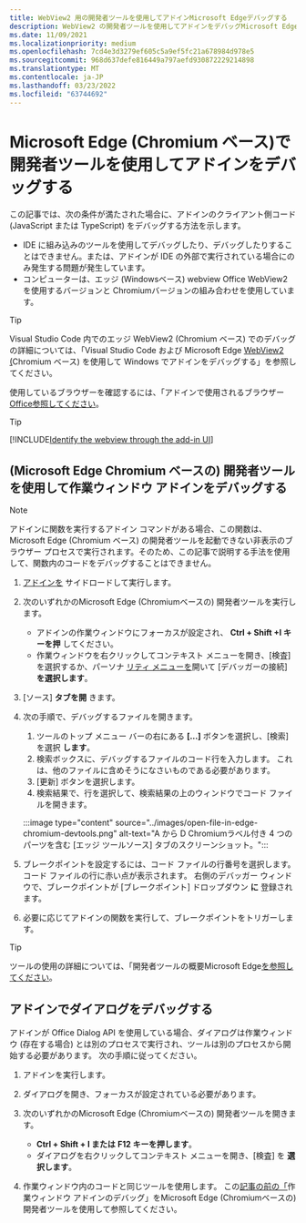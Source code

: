 ```yaml
---
title: WebView2 用の開発者ツールを使用してアドインMicrosoft Edgeデバッグする
description: WebView2 の開発者ツールを使用してアドインをデバッグMicrosoft Edge (Chromiumベース)。
ms.date: 11/09/2021
ms.localizationpriority: medium
ms.openlocfilehash: 7cd4e3d3279ef605c5a9ef5fc21a678984d978e5
ms.sourcegitcommit: 968d637defe816449a797aefd930872229214898
ms.translationtype: MT
ms.contentlocale: ja-JP
ms.lasthandoff: 03/23/2022
ms.locfileid: "63744692"
---
```

# <a name="debug-add-ins-using-developer-tools-in-microsoft-edge-chromium-based"></a>Microsoft Edge (Chromium ベース)で開発者ツールを使用してアドインをデバッグする

この記事では、次の条件が満たされた場合に、アドインのクライアント側コード (JavaScript または TypeScript) をデバッグする方法を示します。

- IDE に組み込みのツールを使用してデバッグしたり、デバッグしたりすることはできません。または、アドインが IDE の外部で実行されている場合にのみ発生する問題が発生しています。
- コンピューターは、エッジ (Windowsベース) webview Office WebView2 を使用するバージョンと Chromiumバージョンの組み合わせを使用しています。

> [!TIP]
> Visual Studio Code 内でのエッジ WebView2 (Chromium ベース) でのデバッグの詳細については、「Visual Studio Code および Microsoft Edge [WebView2 (](debug-desktop-using-edge-chromium.md)Chromium ベース) を使用して Windows でアドインをデバッグする」を参照してください。

使用しているブラウザーを確認するには、「アドインで使用されるブラウザー [Office参照してください](../concepts/browsers-used-by-office-web-add-ins.md)。

> [!TIP]
> [!INCLUDE[Identify the webview through the add-in UI](../includes/identify-webview-in-ui.md)]

## <a name="debug-a-task-pane-add-in-using-microsoft-edge-chromium-based-developer-tools"></a>(Microsoft Edge Chromium ベースの) 開発者ツールを使用して作業ウィンドウ アドインをデバッグする

> [!NOTE]
> アドインに関数を実行するアドイン [](../design/add-in-commands.md) コマンドがある場合、この関数は、Microsoft Edge (Chromium ベース) の開発者ツールを起動できない非表示のブラウザー プロセスで実行されます。そのため、この記事で説明する手法を使用して、関数内のコードをデバッグすることはできません。

1. [アドインを](create-a-network-shared-folder-catalog-for-task-pane-and-content-add-ins.md) サイドロードして実行します。
1. 次のいずれかのMicrosoft Edge (Chromiumベースの) 開発者ツールを実行します。

   - アドインの作業ウィンドウにフォーカスが設定され、 **Ctrl + Shift +I キーを押** してください。
   - 作業ウィンドウを右クリックしてコンテキスト メニューを開き、[検査] を選択するか、パーソナ [リティ メニューを](../design/task-pane-add-ins.md#personality-menu)開いて [デバッガーの接続] **を選択します**。

1. [ソース] **タブを開** きます。
1. 次の手順で、デバッグするファイルを開きます。

   1. ツールのトップ メニュー バーの右にある **[...]** ボタンを選択し、[検索] を選択 **します**。
   1. 検索ボックスに、デバッグするファイルのコード行を入力します。 これは、他のファイルに含めそうになさいものである必要があります。
   1. [更新] ボタンを選択します。
   1. 検索結果で、行を選択して、検索結果の上のウィンドウでコード ファイルを開きます。

   :::image type="content" source="../images/open-file-in-edge-chromium-devtools.png" alt-text="A から D Chromiumラベル付き 4 つのパーツを含む [エッジ ツールソース] タブのスクリーンショット。":::

1. ブレークポイントを設定するには、コード ファイルの行番号を選択します。 コード ファイルの行に赤い点が表示されます。 右側のデバッガー ウィンドウで、ブレークポイントが [ブレークポイント] ドロップダウン **に** 登録されます。
1. 必要に応じてアドインの関数を実行して、ブレークポイントをトリガーします。

> [!TIP]
> ツールの使用の詳細については、「開発者ツールの概要Microsoft Edge[を参照してください](/microsoft-edge/devtools-guide-chromium/)。

## <a name="debug-a-dialog-in-an-add-in"></a>アドインでダイアログをデバッグする

アドインが Office Dialog API を使用している場合、ダイアログは作業ウィンドウ (存在する場合) とは別のプロセスで実行され、ツールは別のプロセスから開始する必要があります。 次の手順に従ってください。

1. アドインを実行します。
1. ダイアログを開き、フォーカスが設定されている必要があります。
1. 次のいずれかのMicrosoft Edge (Chromiumベースの) 開発者ツールを開きます。

   - **Ctrl + Shift + I または** **F12 キーを押します**。
   - ダイアログを右クリックしてコンテキスト メニューを開き、[検査] を **選択します**。

1. 作業ウィンドウ内のコードと同じツールを使用します。 この[記事の前の「](#debug-a-task-pane-add-in-using-microsoft-edge-chromium-based-developer-tools)作業ウィンドウ アドインのデバッグ」をMicrosoft Edge (Chromiumベースの) 開発者ツールを使用して参照してください。
